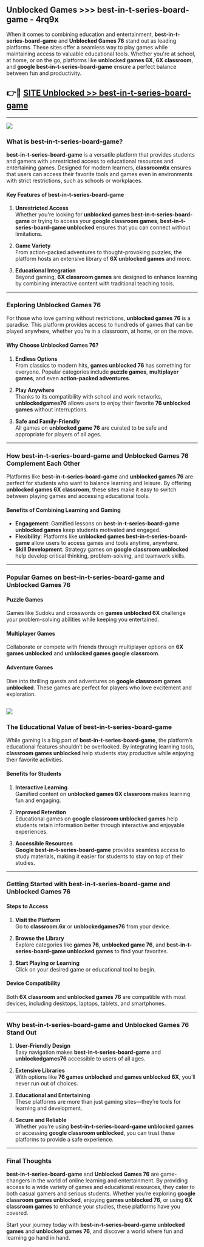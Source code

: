 ## Unblocked Games >>> best-in-t-series-board-game - 4rq9x 

When it comes to combining education and entertainment, **best-in-t-series-board-game** and **Unblocked Games 76** stand out as leading platforms. These sites offer a seamless way to play games while maintaining access to valuable educational tools. Whether you're at school, at home, or on the go, platforms like **unblocked games 6X**, **6X classroom**, and **google best-in-t-series-board-game** ensure a perfect balance between fun and productivity.
## 👉🔴 [SITE Unblocked >> best-in-t-series-board-game](http://premium.freeplayer.one?title=best-in-t-series-board-game&ref=22JU)
---
<a href="http://premium.freeplayer.one?title=best-in-t-series-board-game&ref=22JU/"><img src="https://github.com/user-attachments/assets/438f12ca-57a4-47a3-8ead-c64da593a1e5"/></a>
### What is best-in-t-series-board-game?  

**best-in-t-series-board-game** is a versatile platform that provides students and gamers with unrestricted access to educational resources and entertaining games. Designed for modern learners, **classroom6x** ensures that users can access their favorite tools and games even in environments with strict restrictions, such as schools or workplaces.  

#### Key Features of best-in-t-series-board-game  

1. **Unrestricted Access**  
   Whether you're looking for **unblocked games best-in-t-series-board-game** or trying to access your **google classroom games**, **best-in-t-series-board-game unblocked** ensures that you can connect without limitations.  

2. **Game Variety**  
   From action-packed adventures to thought-provoking puzzles, the platform hosts an extensive library of **6X unblocked games** and more.  

3. **Educational Integration**  
   Beyond gaming, **6X classroom games** are designed to enhance learning by combining interactive content with traditional teaching tools.  



---

### Exploring Unblocked Games 76  

For those who love gaming without restrictions, **unblocked games 76** is a paradise. This platform provides access to hundreds of games that can be played anywhere, whether you're in a classroom, at home, or on the move.  

#### Why Choose Unblocked Games 76?  

1. **Endless Options**  
   From classics to modern hits, **games unblocked 76** has something for everyone. Popular categories include **puzzle games**, **multiplayer games**, and even **action-packed adventures**.  

2. **Play Anywhere**  
   Thanks to its compatibility with school and work networks, **unblockedgames76** allows users to enjoy their favorite **76 unblocked games** without interruptions.  

3. **Safe and Family-Friendly**  
   All games on **unblocked game 76** are curated to be safe and appropriate for players of all ages.  

---

### How best-in-t-series-board-game and Unblocked Games 76 Complement Each Other  

Platforms like **best-in-t-series-board-game** and **unblocked games 76** are perfect for students who want to balance learning and leisure. By offering **unblocked games 6X classroom**, these sites make it easy to switch between playing games and accessing educational tools.  

#### Benefits of Combining Learning and Gaming  

- **Engagement**: Gamified lessons on **best-in-t-series-board-game unblocked games** keep students motivated and engaged.  
- **Flexibility**: Platforms like **unblocked games best-in-t-series-board-game** allow users to access games and tools anytime, anywhere.  
- **Skill Development**: Strategy games on **google classroom unblocked** help develop critical thinking, problem-solving, and teamwork skills.  

---

### Popular Games on best-in-t-series-board-game and Unblocked Games 76  

#### Puzzle Games  

Games like Sudoku and crosswords on **games unblocked 6X** challenge your problem-solving abilities while keeping you entertained.  

#### Multiplayer Games  

Collaborate or compete with friends through multiplayer options on **6X games unblocked** and **unblocked games google classroom**.  

#### Adventure Games  

Dive into thrilling quests and adventures on **google classroom games unblocked**. These games are perfect for players who love excitement and exploration.  

<a href="http://download.freeplayer.one?title=best-in-t-series-board-game&ref=23D/"><img src="https://github.com/user-attachments/assets/fe0c3e91-c8e1-489c-acf0-e2f614c12fb8"/></a>
---

### The Educational Value of best-in-t-series-board-game  

While gaming is a big part of **best-in-t-series-board-game**, the platform’s educational features shouldn’t be overlooked. By integrating learning tools, **classroom games unblocked** help students stay productive while enjoying their favorite activities.  

#### Benefits for Students  

1. **Interactive Learning**  
   Gamified content on **unblocked games 6X classroom** makes learning fun and engaging.  

2. **Improved Retention**  
   Educational games on **google classroom unblocked games** help students retain information better through interactive and enjoyable experiences.  

3. **Accessible Resources**  
   **Google best-in-t-series-board-game** provides seamless access to study materials, making it easier for students to stay on top of their studies.  

---

### Getting Started with best-in-t-series-board-game and Unblocked Games 76  

#### Steps to Access  

1. **Visit the Platform**  
   Go to **classroom.6x** or **unblockedgames76** from your device.  

2. **Browse the Library**  
   Explore categories like **games 76**, **unblocked game 76**, and **best-in-t-series-board-game unblocked games** to find your favorites.  

3. **Start Playing or Learning**  
   Click on your desired game or educational tool to begin.  

#### Device Compatibility  

Both **6X classroom** and **unblocked games 76** are compatible with most devices, including desktops, laptops, tablets, and smartphones.  

---

### Why best-in-t-series-board-game and Unblocked Games 76 Stand Out  

1. **User-Friendly Design**  
   Easy navigation makes **best-in-t-series-board-game** and **unblockedgames76** accessible to users of all ages.  

2. **Extensive Libraries**  
   With options like **76 games unblocked** and **games unblocked 6X**, you’ll never run out of choices.  

3. **Educational and Entertaining**  
   These platforms are more than just gaming sites—they’re tools for learning and development.  

4. **Secure and Reliable**  
   Whether you’re using **best-in-t-series-board-game unblocked games** or accessing **google classroom unblocked**, you can trust these platforms to provide a safe experience.  

---

### Final Thoughts  

**best-in-t-series-board-game** and **Unblocked Games 76** are game-changers in the world of online learning and entertainment. By providing access to a wide variety of games and educational resources, they cater to both casual gamers and serious students. Whether you’re exploring **google classroom games unblocked**, enjoying **games unblocked 76**, or using **6X classroom games** to enhance your studies, these platforms have you covered.  

Start your journey today with **best-in-t-series-board-game unblocked games** and **unblocked games 76**, and discover a world where fun and learning go hand in hand.  